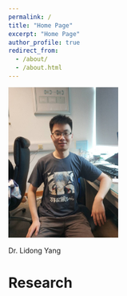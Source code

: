 ```yaml
---
permalink: /
title: "Home Page"
excerpt: "Home Page"
author_profile: true
redirect_from: 
  - /about/
  - /about.html
---
```


<img src="/images/self.jpg" class="floatpic" width="220" height="300">

Dr. Lidong Yang


# Research



